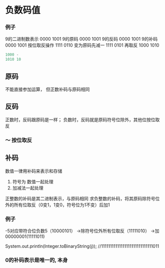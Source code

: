 # 负数码值
### 例子
9的二进制数表示 0000 1001
9的原码 0000 1001
9的反码 0000 1001
9的补码 0000 1001
按位取反操作 1111 0110
变为原码先减一 1111 0101
再取反 1000 1010
```java
1000 -
1010 10
```
## 原码
不能直接参加运算， 但正数补码与原码相同

## 反码
正数时，反码跟原码是一样；
负数时，反码就是原码符号位除外，其他位按位取反

### ～ 按位取反

## 补码
数值一律用补码来表示和存储
1. 符号为 数值一起处理
2. 加减法一起处理

正整数的补码是其二进制表示，与原码相同
求负整数的补码，将其原码除符号位外的所有位取反（0变1，1变0，符号位为1不变）后加1
### 例子
-5对应带符合位负数5（10000101）
→除符号位外所有位取反（11111010）
→加00000001(11111011)

  System.out.println(Integer.toBinaryString(j));
    //11111111111111111111111111111011

### 0的补码表示是唯一的, 本身



